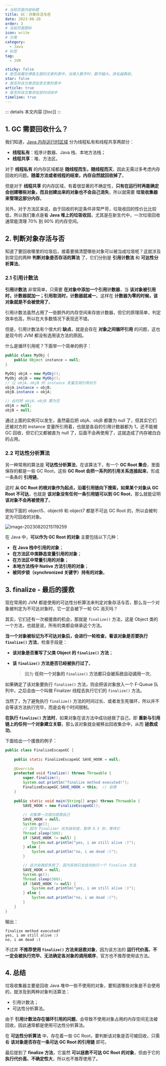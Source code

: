 ```yaml
---
# 当前页面内容标题
title: GC｜对象存活与否
date: 2023-08-20
order: 3
# 当前页面图标
icon: write
# 分类
category:
  - Java
# 标签
tag:
  - JVM

sticky: false
# 是否收藏在博客主题的文章列表中，当填入数字时，数字越大，排名越靠前。
star: false
# 是否将该文章添加至文章列表中
article: true
# 是否将该文章添加至时间线中
timeline: true
---
```

 

::: details 本文内容
[[toc]]
:::



## 1. GC 需要回收什么？

我们知道，[Java 内存运行时区域](https://aruni.me/studynotes/java/jvm/memory_manager/%E8%BF%90%E8%A1%8C%E6%97%B6%E6%95%B0%E6%8D%AE%E5%8C%BA%E5%9F%9F.html) 分为线程私有和线程共享两部分：

- **线程私有**：程序计数器、Java 栈、本地方法栈；
- **线程共享**：堆、方法区。

对于 **线程私有** 的内存区域都是 **随线程而生，随线程而灭**，因此无需过多考虑内存回收的问题。**随着方法或者线程的结束，内存自然就回收掉了**。

但是对于 **线程共享** 的内存区域，有着很显著的不确定性，**只有在运行时再能确定会创建哪些对象，而且创建出来的对象也不会自己消失**，所以就需要 **垃圾收集器来管理这部分内存**。

另外，对于方法区来说，由于回收的判定条件非常严苛，垃圾收回的性价比比较低，所以我们重点是看 **Java 堆上的垃圾收回**，尤其是在新生代中，一次垃圾回收通常能清理 70% 到 90% 的内存空间。

## 2. 判断对象存活与否

知道了要回收哪里的垃圾后，接着要搞清楚哪些对象可以被当成垃圾呢？这就涉及到常见的两种 **判断对象是否存活的算法** 了，它们分别是 **引用计数法** 和 **可达性分析算法**。

### 2.1 引用计数法

**引用计数法** 非常简单，只需要 **在对象中添加一个引用计数器**，当 **该对象被引用时，计数器就加一；引用取消时，计数器就减一**。这样在 **计数器为零的时候，该对象就是不会被使用了**。

引用计数法虽然占用了一些额外的内存空间来存放计数器，但它的原理简单，判定效率也高，所以在大多数情况下表现还不错。

但是，引用计数法有个很大的 **缺点**，就是会存在 **对象之间循环引用** 的问题，这也是现今的 JVM 都没有选用该方法的原因。

什么是循环引用呢？下面举一个简单的例子：

```java
public class MyObj {
    public Object instance = null;
}

MyObj objA = new MyObj();
MyObj objB = new MyObj();
// 让 objA、objB 的 instance 变量互相引用对方
objA.instance = objB;
objB.instance = objA;

// 此时把 objA、objB 置为空
objA = null;
objB = null;
```

通过上面的实例可以发生，虽然最后把 objA、objB 都置为 null 了，但其实它们还被对方的 instance 变量所引用着，也就是各自的引用计数器都为 1，还不能被 GC 回收，但它们又都被直为 null 了，后面不会再使用了，这就造成了内存被白白的占用。

### 2.2 可达性分析算法

另一种常用的算法是 **可达性分析算法**，在该算法下，有一个 **GC Root 集合**，里面保存的都是一些 GC Root，这些 **GC Root 会把一系列的引用关系连接起来**，形成一条条的 **引用链**。

这时 **从 GC Root 的根对象作为起点，沿着引用链向下搜索，如果某个对象从 GC Root 不可达**，也就是 **该对象没有任何一条引用链可以到 GC Root**，那么就能证明 **该对象不会再被使用了**。

例如下面的 object5、object6 和 object7 都是不可达 GC Root 的，所以会被判定为可回收的对象。

![image-20230820215119259](https://run-notes.oss-cn-beijing.aliyuncs.com/notes/202308202151421.png)

在 Java 中，**可以作为 GC Root 的对象** 主要包括以下几种：

- **在 Java 栈中引用的对象**；
- **在方法区中类静态变量引用的对象**；
- **在方法区中常量引用的对象**；
- **本地方法栈中 Native 方法引用的对象**；
- **被同步锁（synchronized 关键字）持有的对象**。

## 3. finalize - 最后的援救

现在常用的 JVM 都是使用的可达性分析算法来判定对象存活与否，那么当一个对象被判定为不可达对象时，它一定会被下一轮 GC 消灭吗？

其实，它们还有一次被援救的机会，那就是 `finalize()` 方法，这是 Object 类的一个方法，也就是说，所有的类都会继承这个方法。

**当一个对象被标记为不可达对象后，会进行一轮检查，看该对象是否要执行 `finalize()` 方法**，检查手段是：

- **该对象是否重写了父类 Object 的 `finalize()` 方法**；

- **该 `finalize()` 方法是否已经被执行过了**。

  > 因为 **任何一个对象的 `finalize()` 方法都只会被系统自动调用一次**。

如果确定了该对象要执行 `finalize()` 方法，则会把该对象放入一个 F-Queue 队列中，之后会由一个叫做 Finalizer 线程去执行它们的 `finalize()` 方法。

当然了，为了避免执行 `finalize()` 方法的时间过长、或者发生死循环，所以并不会等该方法执行完毕，而是会有个时间限制。

**在执行 `finalize()` 方法时**，如果对象在该方法中成功拯救了自己，即 **重新与引用链上的任何一个对象建立关联**，那么该对象就会被移出回收集合中，从而 **拯救成功**。

下面给出一个援救的例子：

```java
public class FinalizeEscapeGC {
  
    public static FinalizeEscapeGC SAVE_HOOK = null;
  
    @Override
    protected void finalize() throws Throwable {
        super.finalize();
        System.out.println("finalize method executed!");
        FinalizeEscapeGC.SAVE_HOOK = this;	// 自救
    }
  
	public static void main(String[] args) throws Throwable {
        SAVE_HOOK = new FinalizeEscapeGC();
    
        // 对象第一次成功拯救自己
        SAVE_HOOK = null;
        System.gc();
        // 因为 Finalizer 优先级较低，暂停 0.5 秒，等待它
        Thread.sleep(500);
        if (SAVE_HOOK != null) {
        	System.out.println("yes, i am still alive :)");
        } else {
        	System.out.println("no, i am dead :(");
        }

        // 这次自救却失败了，因为系统只会自动执行一个 finalize 方法
        SAVE_HOOK = null;
        System.gc();
        Thread.sleep(500);
        if (SAVE_HOOK != null) {
        	System.out.println("yes, i am still alive :)");
        } else {
        	System.out.println("no, i am dead :(");
        }
	}
}
```

输出：

```text
finalize method executed!
yes, i am still alive :)
no, i am dead :(
```

不过并 **不推荐使用 `finalize()` 方法来拯救对象**，因为该方法的 **运行代价高、不一定会被执行完毕、无法确定各对象的调用顺序**，官方也不推荐使用该方法。

## 4. 总结

垃圾收集器主要是回收 Java 堆中一些不使用的对象，要知道哪些对象是不会使用的，就涉及到两种对象判活算法：

- 引用计数法；
- 可达性分析算法。

由于 **引用计数法存在循环引用的问题**，会导致不使用对象占用的内存空间无法被回收，因此通常都是使用可达性分析算法。

在 **可达性分析算法** 中，存在着一些 GC Root，要判断该对象是否可被回收，只需看 **该对象是否存在一条可达 GC Root 的引用链** 即可。

最后提到了 **finalize 方法**，它虽然 **可以拯救不可达 GC Root 的对象**，但由于它的 **执行代价高、不确定性大**，所以也不推荐使用了。




